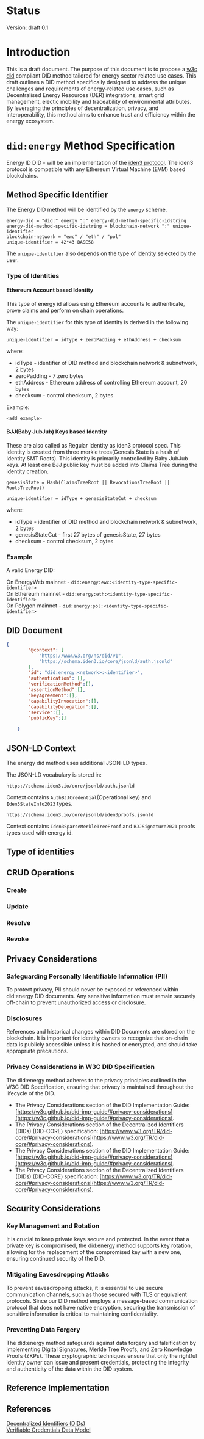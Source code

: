 # Status
Version: draft 0.1
# Introduction
This is a draft document. The purpose of this document is to propose a [w3c did](https://w3c-ccg.github.io/did-spec/) compliant DID method tailored for energy sector related use cases. This draft outlines a DID method specifically designed to address the unique challenges and requirements of energy-related use cases, such as Decentralised Energy Resources (DER) integrations, smart grid management, electic mobility and traceability of environmental attributes. By leveraging the principles of decentralization, privacy, and interoperability, this method aims to enhance trust and efficiency within the energy ecosystem.

# `did:energy` Method Specification
Energy ID DID - will be an implementation of the [iden3 protocol](https://docs.iden3.io/protocol/spec/). The iden3 protocol is compatible with any Ethereum Virtual Machine (EVM) based blockchains.

## Method Specific Identifier
The Energy DID method will be identified by the `energy` scheme.

```
energy-did = "did:" energy ":" energy-did-method-specific-idstring
energy-did-method-specific-idstring = blockchain-network ":" unique-identifier
blockchain-network = "ewc" / "eth" / "pol"
unique-identifier = 42*43 BASE58
```

The `unique-identifier` also depends on the type of identity selected by the user.
### Type of Identities
#### Ethereum Account based Identity
This type of energy id allows using Ethereum accounts to authenticate, prove claims and perform on chain operations.

The `unique-identifier` for this type of identity is derived in the following way:
```
unique-identifier = idType + zeroPadding + ethAddress + checksum
```

where:
- idType - identifier of DID method and blockchain network & subnetwork, 2 bytes
- zeroPadding - 7 zero bytes
- ethAddress - Ethereum address of controlling Ethereum account, 20 bytes
- checksum - control checksum, 2 bytes

Example:
```
<add example>
```

#### BJJ(Baby JubJub) Keys based Identity
These are also called as Regular identity as iden3 protocol spec. This identity is created from three merkle trees(Genesis State is a hash of Identity SMT Roots). This identity is primarily controlled by Baby JubJub keys. At least one BJJ public key must be added into Claims Tree during the identity creation.

```
genesisState = Hash(ClaimsTreeRoot || RevocationsTreeRoot || RootsTreeRoot)

unique-identifier = idType + genesisStateCut + checksum
```
where:
- idType - identifier of DID method and blockchain network & subnetwork, 2 bytes
- genesisStateCut - first 27 bytes of genesisState, 27 bytes
- checksum - control checksum, 2 bytes

### Example

A valid Energy DID:

On EnergyWeb mainnet - ```did:energy:ewc:<identity-type-specific-identifier>```\
On Ethereum mainnet  - ```did:energy:eth:<identity-type-specific-identifier>```\
On Polygon mainnet   - ```did:energy:pol:<identity-type-specific-identifier>```


## DID Document
```json
{
        "@context": [
            "https://www.w3.org/ns/did/v1",
            "https://schema.iden3.io/core/jsonld/auth.jsonld"
        ],
        "id": "did:energy:<network>:<identifier>",
        "authentication": [],
        "verificationMethod":[],
        "assertionMethod":[],
        "keyAgreement":[],
        "capabilityInvocation":[],
        "capabilityDelegation":[],
        "service":[],
        "publicKey":[]

    }
```
## JSON-LD Context

The energy did method uses additional JSON-LD types.

The JSON-LD vocabulary is stored in:

```
https://schema.iden3.io/core/jsonld/auth.jsonld
```

Context contains `AuthBJJCredential`(Operational key)  and `Iden3StateInfo2023` types.

```
https://schema.iden3.io/core/jsonld/iden3proofs.jsonld
```

Context contains `Iden3SparseMerkleTreeProof` and `BJJSignature2021` proofs types used with energy id.

## Type of identities
## CRUD Operations

### Create
### Update
### Resolve 
### Revoke



## Privacy Considerations

### Safeguarding Personally Identifiable Information (PII)
To protect privacy, PII should never be exposed or referenced within did:energy DID documents. Any sensitive information must remain securely off-chain to prevent unauthorized access or disclosure.

### Disclosures
References and historical changes within DID Documents are stored on the blockchain. It is important for identity owners to recognize that on-chain data is publicly accessible unless it is hashed or encrypted, and should take appropriate precautions.

### Privacy Considerations in W3C DID Specification
The did:energy method adheres to the privacy principles outlined in the W3C DID Specification, ensuring that privacy is maintained throughout the lifecycle of the DID.
- The Privacy Considerations section of the DID Implementation Guide: [https://w3c.github.io/did-imp-guide/#privacy-considerations](https://w3c.github.io/did-imp-guide/#privacy-considerations).
- The Privacy Considerations section of the Decentralized Identifiers (DIDs) (DID-CORE) specification: [https://www.w3.org/TR/did-core/#privacy-considerations](https://www.w3.org/TR/did-core/#privacy-considerations).
- The Privacy Considerations section of the DID Implementation Guide: [https://w3c.github.io/did-imp-guide/#privacy-considerations](https://w3c.github.io/did-imp-guide/#privacy-considerations).
- The Privacy Considerations section of the Decentralized Identifiers (DIDs) (DID-CORE) specification: [https://www.w3.org/TR/did-core/#privacy-considerations](https://www.w3.org/TR/did-core/#privacy-considerations).

## Security Considerations
### Key Management and Rotation
It is crucial to keep private keys secure and protected. In the event that a private key is compromised, the did:energy method supports key rotation, allowing for the replacement of the compromised key with a new one, ensuring continued security of the DID.

### Mitigating Eavesdropping Attacks
To prevent eavesdropping attacks, it is essential to use secure communication channels, such as those secured with TLS or equivalent protocols. Since our DID method employs a message-based communication protocol that does not have native encryption, securing the transmission of sensitive information is critical to maintaining confidentiality.

### Preventing Data Forgery
The did:energy method safeguards against data forgery and falsification by implementing Digital Signatures, Merkle Tree Proofs, and Zero Knowledge Proofs (ZKPs). These cryptographic techniques ensure that only the rightful identity owner can issue and present credentials, protecting the integrity and authenticity of the data within the DID system.

## Reference Implementation
## References

[Decentralized Identifiers (DIDs)](https://www.w3.org/TR/did-core/)\
[Verifiable Credentials Data Model](https://www.w3.org/TR/vc-data-model)